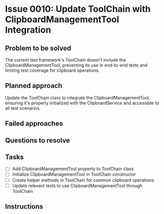# Issue 0010: Update ToolChain with ClipboardManagementTool Integration

## Problem to be solved
The current test framework&#x27;s ToolChain doesn&#x27;t include the ClipboardManagementTool, preventing its use in end-to-end tests and limiting test coverage for clipboard operations.

## Planned approach
Update the ToolChain class to integrate the ClipboardManagementTool, ensuring it&#x27;s properly initialized with the ClipboardService and accessible to all test scenarios.

## Failed approaches


## Questions to resolve


## Tasks
- [ ] Add ClipboardManagementTool property to ToolChain class
- [ ] Initialize ClipboardManagementTool in ToolChain constructor
- [ ] Create helper methods in ToolChain for common clipboard operations
- [ ] Update relevant tests to use ClipboardManagementTool through ToolChain

## Instructions


